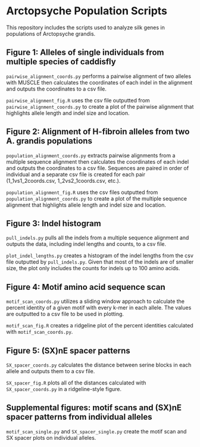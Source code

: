 # Arctopsyche Population Scripts
This repository includes the scripts used to analyze silk genes in populations of Arctopsyche grandis.

## Figure 1: Alleles of single individuals from multiple species of caddisfly

`pairwise_alignment_coords.py` performs a pairwise alignment of two alleles with MUSCLE then calculates the coordinates of each indel in the alignment and outputs the coordinates to a csv file. 

`pairwise_alignment_fig.R` uses the csv file outputted from `pairwise_alignment_coords.py` to create a plot of the pairwise alignment that highlights allele length and indel size and location.

## Figure 2: Alignment of H-fibroin alleles from two A. grandis populations

`population_alignment_coords.py` extracts pairwise alignments from a multiple sequence alignment then calculates the coordinates of each indel and outputs the coordinates to a csv file. Sequences are paired in order of individual and a separate csv file is created for each pair (1_1vs1_2coords.csv, 1_2vs2_1coords.csv, etc.).

`population_alignment_fig.R` uses the csv files outputted from `population_alignment_coords.py` to create a plot of the multiple sequence alignment that highlights allele length and indel size and location.

## Figure 3: Indel histogram 

`pull_indels.py` pulls all the indels from a multiple sequence alignment and outputs the data, including indel lengths and counts, to a csv file.

`plot_indel_lengths.py` creates a histogram of the indel lengths from the csv file outputted by `pull_indels.py`. Given that most of the indels are of smaller size, the plot only includes the counts for indels up to 100 amino acids.

## Figure 4: Motif amino acid sequence scan 

`motif_scan_coords.py` utilizes a sliding window approach to calculate the percent identity of a given motif with every k-mer in each allele. The values are outputted to a csv file to be used in plotting. 

`motif_scan_fig.R` creates a ridgeline plot of the percent identities calculated with `motif_scan_coords.py`.

## Figure 5: (SX)nE spacer patterns

`SX_spacer_coords.py` calculates the distance between serine blocks in each allele and outputs them to a csv file. 

`SX_spacer_fig.R` plots all of the distances calculated with `SX_spacer_coords.py` in a ridgeline-style figure.

## Supplemental figures: motif scans and (SX)nE spacer patterns from individual alleles 

`motif_scan_single.py` and `SX_spacer_single.py` create the motif scan and SX spacer plots on individual alleles. 


